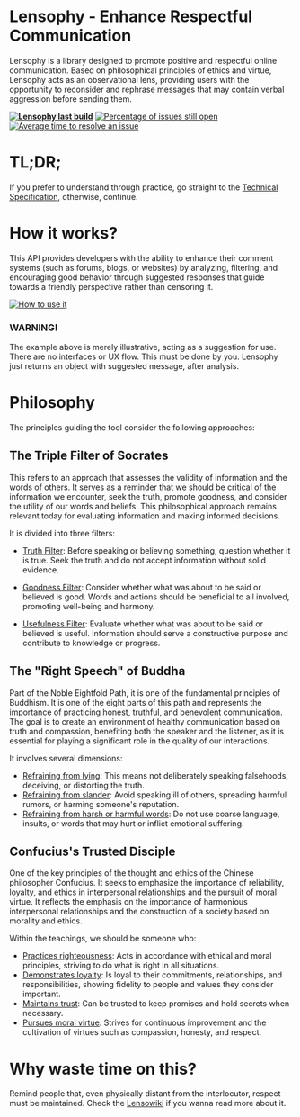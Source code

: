 # Lensophy - Enhance Respectful Communication
Lensophy is a library designed to promote positive and respectful online communication. Based on philosophical principles of ethics and virtue, Lensophy acts as an observational lens, providing users with the opportunity to reconsider and rephrase messages that may contain verbal aggression before sending them.

**[![Lensophy last build](https://github.com/raphaelmoreira/lensophy/actions/workflows/dotnet.yml/badge.svg?branch=main)](https://github.com/raphaelmoreira/lensophy/actions/workflows/dotnet.yml)**
[![Percentage of issues still open](http://isitmaintained.com/badge/open/raphaelmoreira/lensophy.svg)](http://isitmaintained.com/project/raphaelmoreira/lensophy "Percentage of issues still open")
[![Average time to resolve an issue](http://isitmaintained.com/badge/resolution/raphaelmoreira/lensophy.svg)](http://isitmaintained.com/project/raphaelmoreira/lensophy "Average time to resolve an issue")

# TL;DR;
If you prefer to understand through practice, go straight to the [Technical Specification](https://github.com/raphaelmoreira/lensophy/blob/main/src/Lensophy/Doc/Readme.md), otherwise, continue.

# How it works?

This API provides developers with the ability to enhance their comment systems (such as forums, blogs, or websites) by analyzing, filtering, and encouraging good behavior through suggested responses that guide towards a friendly perspective rather than censoring it.

[![How to use it](https://dev.azure.com/raphaelmoreira/758a305a-a7fa-4b96-95aa-962c2cf2248c/_apis/git/repositories/27fc1054-4851-4e6d-af8a-a463841dc8c1/items?path=/how-to-use-it.png&versionDescriptor%5BversionOptions%5D=0&versionDescriptor%5BversionType%5D=0&versionDescriptor%5Bversion%5D=main&resolveLfs=true&%24format=octetStream)](#philosophy)


### WARNING!
The example above is merely illustrative, acting as a suggestion for use. There are no interfaces or UX flow. This must be done by you. Lensophy just returns an object with suggested message, after analysis.
 

# Philosophy
The principles guiding the tool consider the following approaches:

## The Triple Filter of Socrates
This refers to an approach that assesses the validity of information and the words of others. It serves as a reminder that we should be critical of the information we encounter, seek the truth, promote goodness, and consider the utility of our words and beliefs. This philosophical approach remains relevant today for evaluating information and making informed decisions.

It is divided into three filters:

- <ins>Truth Filter</ins>: Before speaking or believing something, question whether it is true. Seek the truth and do not accept information without solid evidence.

- <ins>Goodness Filter</ins>: Consider whether what was about to be said or believed is good. Words and actions should be beneficial to all involved, promoting well-being and harmony.

- <ins>Usefulness Filter</ins>: Evaluate whether what was about to be said or believed is useful. Information should serve a constructive purpose and contribute to knowledge or progress.

## The "Right Speech" of Buddha
Part of the Noble Eightfold Path, it is one of the fundamental principles of Buddhism. It is one of the eight parts of this path and represents the importance of practicing honest, truthful, and benevolent communication. The goal is to create an environment of healthy communication based on truth and compassion, benefiting both the speaker and the listener, as it is essential for playing a significant role in the quality of our interactions.

It involves several dimensions:

- <ins>Refraining from lying</ins>: This means not deliberately speaking falsehoods, deceiving, or distorting the truth.
- <ins>Refraining from slander</ins>: Avoid speaking ill of others, spreading harmful rumors, or harming someone's reputation.
- <ins>Refraining from harsh or harmful words</ins>: Do not use coarse language, insults, or words that may hurt or inflict emotional suffering.

## Confucius's Trusted Disciple
One of the key principles of the thought and ethics of the Chinese philosopher Confucius. It seeks to emphasize the importance of reliability, loyalty, and ethics in interpersonal relationships and the pursuit of moral virtue. It reflects the emphasis on the importance of harmonious interpersonal relationships and the construction of a society based on morality and ethics.

Within the teachings, we should be someone who:

- <ins>Practices righteousness</ins>: Acts in accordance with ethical and moral principles, striving to do what is right in all situations.
- <ins>Demonstrates loyalty</ins>: Is loyal to their commitments, relationships, and responsibilities, showing fidelity to people and values they consider important.
- <ins>Maintains trust</ins>: Can be trusted to keep promises and hold secrets when necessary.
- <ins>Pursues moral virtue</ins>: Strives for continuous improvement and the cultivation of virtues such as compassion, honesty, and respect.

# Why waste time on this?
Remind people that, even physically distant from the interlocutor, respect must be maintained. Check the [Lensowiki](https://github.com/raphaelmoreira/lensophy/wiki/Lensophy) if you wanna read more about it.
